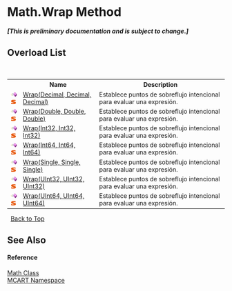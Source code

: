 # Math.Wrap Method 
 _**\[This is preliminary documentation and is subject to change.\]**_


## Overload List
&nbsp;<table><tr><th></th><th>Name</th><th>Description</th></tr><tr><td>![Public method](media/pubmethod.gif "Public method")![Static member](media/static.gif "Static member")</td><td><a href="be6d0a09-6333-6863-885f-f56efa667dc5">Wrap(Decimal, Decimal, Decimal)</a></td><td>
Establece puntos de sobreflujo intencional para evaluar una expresión.</td></tr><tr><td>![Public method](media/pubmethod.gif "Public method")![Static member](media/static.gif "Static member")</td><td><a href="657bc938-830e-e0ff-2b1a-32f04575886d">Wrap(Double, Double, Double)</a></td><td>
Establece puntos de sobreflujo intencional para evaluar una expresión.</td></tr><tr><td>![Public method](media/pubmethod.gif "Public method")![Static member](media/static.gif "Static member")</td><td><a href="1f99a835-4471-530d-b013-7c86df007b88">Wrap(Int32, Int32, Int32)</a></td><td>
Establece puntos de sobreflujo intencional para evaluar una expresión.</td></tr><tr><td>![Public method](media/pubmethod.gif "Public method")![Static member](media/static.gif "Static member")</td><td><a href="1dd16b5f-17ea-6ba2-bc3f-93bfcc0a623b">Wrap(Int64, Int64, Int64)</a></td><td>
Establece puntos de sobreflujo intencional para evaluar una expresión.</td></tr><tr><td>![Public method](media/pubmethod.gif "Public method")![Static member](media/static.gif "Static member")</td><td><a href="f844b427-4958-b100-f195-7c2d0f7cdcbe">Wrap(Single, Single, Single)</a></td><td>
Establece puntos de sobreflujo intencional para evaluar una expresión.</td></tr><tr><td>![Public method](media/pubmethod.gif "Public method")![Static member](media/static.gif "Static member")</td><td><a href="0e0a6a5b-800c-02e3-c484-d60c226a2642">Wrap(UInt32, UInt32, UInt32)</a></td><td>
Establece puntos de sobreflujo intencional para evaluar una expresión.</td></tr><tr><td>![Public method](media/pubmethod.gif "Public method")![Static member](media/static.gif "Static member")</td><td><a href="fcf76025-ed62-d67d-3911-cfafa434e5c4">Wrap(UInt64, UInt64, UInt64)</a></td><td>
Establece puntos de sobreflujo intencional para evaluar una expresión.</td></tr></table>&nbsp;
<a href="#math.wrap-method">Back to Top</a>

## See Also


#### Reference
<a href="f110ea19-9a5d-de5d-39e7-a5ebffb3bc2c">Math Class</a><br /><a href="89e7854f-fe6f-d208-fb0c-b17953422852">MCART Namespace</a><br />